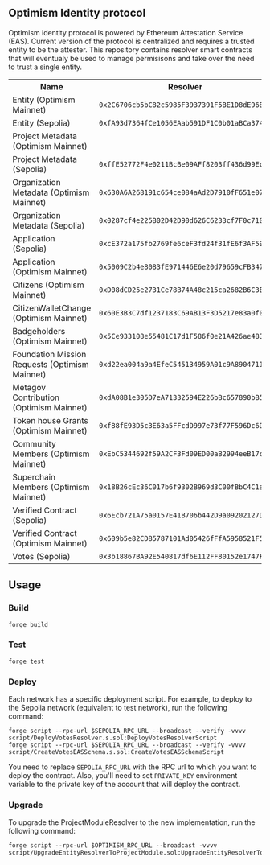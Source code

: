 ## Optimism Identity protocol

Optimism identity protocol is powered by Ethereum Attestation Service (EAS). Current version of the protocol is centralized and requires a trusted entity to be the attester. This repository contains resolver smart contracts that will eventualy be used to manage permisisons and take over the need to trust a single entity.

<table>
<tr>
<th>Name</th>
<th>Resolver</th>
<th>Proxy Admin</th>
<th>Schema</th>
</tr>
<tr>
<td>Entity (Optimism Mainnet)</td>
<td><code>0x2C6706cb5bC82c5985F3937391F5BE1D8dE96B12</code></td>
<td><code>0x821f75Cb1D4B3044cB4443dA9fFF6Bee4E7bc5B5</code></td>
<td><code>0xff0b916851c1c5507406cfcaa60e5d549c91b7f642eb74e33b88143cae4b47d0</code></td>
</tr>
<tr>
<td>Entity (Sepolia)</td>
<td><code>0xfA93d7364fCe1056EAab591DF1C0b01aBCa37461</code></td>
<td><code>0xaDAAca76f4825F1b7241E05A0657Daec4EcFfe39</code></td>
<td><code>0x5eefb359bc596699202474fd99e92172d1b788aa34280f385c498875d1bfb424</code></td>
</tr>
<tr>
<td>Project Metadata (Optimism Mainnet)</rd>
<td><code></code></td>
<td><code></code></td>
<td><code></code></td>
</tr>
<tr>
<td>Project Metadata (Sepolia)</td>
<td><code>0xffE52772F4e0211BcBe09AFf8203ff436d99Ec33</code></td>
<td><code>0xfd6C253B006067fA4EF06193533692565D37720f</code></td>
<td><code>0xdf77b4de78b53f66dcb8281af6dc69720ee75e196756473440660489cf9d933d</code></td>
</tr>
<tr>
<td>Organization Metadata (Optimism Mainnet)</rd>
<td><code>0x630A6A268191c654ce084aAd2D7910fF651e0797</code></td>
<td><code>0xd07C24D3DaaA016026E7b653557f4F5793dEf9bA</code></td>
<td><code>0xc2b376d1a140287b1fa1519747baae1317cf37e0d27289b86f85aa7cebfd649f</code></td>
</tr>
<tr>
<td>Organization Metadata (Sepolia)</td>
<td><code>0x0287cf4e225B02D42D90d626C6233cf7F0c7103d</code></td>
<td><code>0xDdD8B952aE933584F3caEBfFCDB2D5Fffdf86235</code></td>
<td><code>0xbd0cb2ac29e9cb6d07036a9df5800109442dc7209ca17f00af1d5d76804ad999</code></td>
</tr>
<tr>
<td>Application (Sepolia)</td>
<td><code>0xcE372a175fb2769fe6ceF3fd24f31fE6f3AF59cc</code></td>
<td><code>0x88e3264Deae3536f66e9157058C4574eA71c7643</code></td>
<td><code>0x45323e3bd4d0931becfbdc26c8ca36173108abc9478dcc40475dacb7c34cfa3d</code></td>
</tr>
<tr>
<td>Application (Optimism Mainnet)</td>
<td><code>0x5009C2b4e8083fE971446E6e20d79659cFB347BF</code></td>
<td><code>0x25c2b570A93BcA72516aa48768EF18010DB42ac2</code></td>
<td><code>0x2169b74bfcb5d10a6616bbc8931dc1c56f8d1c305319a9eeca77623a991d4b80</code></td>
</tr>
<tr>
<td>Citizens (Optimism Mainnet)</td>
<td><code>0xD08dCD25e2731Ce78B74A48c215ca2682B6C3EeA</code></td>
<td><code>0xa6722f13874C3CE97b4EDF6fc956bB44b656ADdA</code></td>
<td><code>0xc35634c4ca8a54dce0a2af61a9a9a5a3067398cb3916b133238c4f6ba721bc8a</code></td>
</tr>
<td>CitizenWalletChange (Optimism Mainnet)</td>
<td><code>0x60E3B3C7df1237183C69AB13F3D5217e83a0f076</code></td>
<td><code>0x57f2269d4B27dDBeFC3f36C11F984A8675512ED0</code></td>
<td><code>0xa55599e411f0eb310d47357e7d6064b09023e1d6f8bcb5504c051572a37db5f7</code></td>
</tr>
<tr>
<td>Badgeholders (Optimism Mainnet)</td>
<td><code>0x5Ce933108e55481C17d1F586f0e21A426ae483b6</code></td>
<td><code>0x2f08A08f788510c0Ba5482158caCa02Ca3de9FD7</code></td>
<td><code></code></td>
</tr>
<tr>
<td>Foundation Mission Requests (Optimism Mainnet)</td>
<td><code>0xd22ea004a9a4EfeC545134959A01c9A890471145</code></td>
<td><code>0xB48cC46e8fA1b48B526e4c76c96013AEF8C1af88</code></td>
<td><code></code></td>
</tr>
<tr>
<td>Metagov Contribution (Optimism Mainnet)</td>
<td><code>0xdA08B1e305D7eA71332594E226bBc657890bB518</code></td>
<td><code>0x5787a988a4F029629CAB73761c84A19e1fe9a68B</code></td>
<td><code></code></td>
</tr>
<tr>
<td>Token house Grants (Optimism Mainnet)</td>
<td><code>0xf88fE93D5c3E63a5FFcdD997e73f77F596Dc6D1f</code></td>
<td><code>0xA6f56f6740DdE043d74e42e8BefDe9Abf42e3e03</code></td>
<td><code></code></td>
</tr>
<tr>
<td>Community Members (Optimism Mainnet)</td>
<td><code>0xEbC5344692f59A2CF3Fd09ED00aB2994eeB17c2e</code></td>
<td><code>0x2372358a7a883Eb66d2618A0c6B072A2b9BaA2f0</code></td>
<td><code></code></td>
</tr>
<tr>
<td>Superchain Members (Optimism Mainnet)</td>
<td><code>0x18B26cEc36C017b6f9302B969d3C00fBbC4C1a47</code></td>
<td><code>0x7E25d28f80A9629F6997499825027f0376DB6294</code></td>
<td><code></code></td>
</tr>
<tr>
<td>Verified Contract (Sepolia)</td>
<td><code>0x6Ecb721A75a0157E41B706b442D9a09202127D37</code></td>
<td><code>0x621178d144d2f9b4A062C8fBDf68F67FE39DeBd0</code></td>
<td><code>0xb4c6ea838744caa6f0bfce726c0223cffefb94d98e5690f818cf0e2800e7a8f2</code></td>
</tr>
<tr>
<td>Verified Contract (Optimism Mainnet)</td>
<td><code>0x609b5e82CD85787101Ad05426fFfA5958521F5c5</code></td>
<td><code>0xC62913d3c526baa0e20bac67BAf9E383137CDAE2</code></td>
<td><code>0x5560b68760b2ec5a727e6a66e1f9754c307384fe7624ae4e0138c530db14a70b</code></td>
</tr>
<tr>
<td>Votes (Sepolia)</td>
<td><code>0x3b18867BA92E540817df6E112FF80152e1747F95</code></td>
<td><code>0x89b30C6Ad61C145935f02E7D88725A5Af9559D0a</code></td>
<td><code>0x6b6f133272adcd61abbbf70761914caed1448061059a7fc7464c9d2e24b4159e</code></td>
</tr>
</table>

## Usage

### Build

```shell
forge build
```

### Test

```shell
forge test
```

### Deploy

Each network has a specific deployment script. For example, to deploy to the Sepolia network (equivalent to test network), run the following command:

```shell
forge script --rpc-url $SEPOLIA_RPC_URL --broadcast --verify -vvvv script/DeployVotesResolver.s.sol:DeployVotesResolverScript
forge script --rpc-url $SEPOLIA_RPC_URL --broadcast --verify -vvvv script/CreateVotesEASSchema.s.sol:CreateVotesEASSchemaScript
```

You need to replace `SEPOLIA_RPC_URL` with the RPC url to which you want to deploy the contract.
Also, you'll need to set `PRIVATE_KEY` environment variable to the private key of the account that will deploy the contract.

### Upgrade

To upgrade the ProjectModuleResolver to the new implementation, run the following command:

```shell
forge script --rpc-url $OPTIMISM_RPC_URL --broadcast -vvvv script/UpgradeEntityResolverToProjectModule.sol:UpgradeEntityResolverToProjectModuleScript
```
